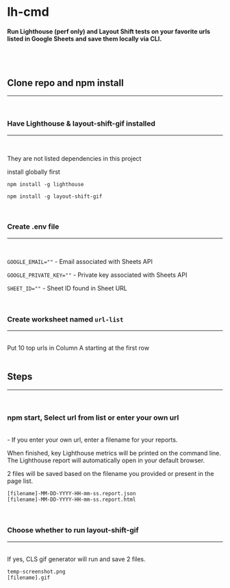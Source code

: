# lh-cmd

#### Run Lighthouse (perf only) and Layout Shift tests on your favorite urls listed in Google Sheets and save them locally via CLI.

<br/>
<br/>

## Clone repo and npm install

---

<br/>

### Have Lighthouse & layout-shift-gif installed

---

<br/>

They are not listed dependencies in this project

install globally first

`npm install -g lighthouse`

`npm install -g layout-shift-gif`

<br/>

### Create .env file

---

<br/>

`GOOGLE_EMAIL=""` - Email associated with Sheets API

`GOOGLE_PRIVATE_KEY=""` - Private key associated with Sheets API

`SHEET_ID=""` - Sheet ID found in Sheet URL

<br/>

### Create worksheet named `url-list`

---

<br/>
Put 10 top urls in Column A starting at the first row
<br/>
<br/>

## Steps

---

<br/>

### npm start, Select url from list or enter your own url

<br/>
- If you enter your own url, enter a filename for your reports.

When finished, key Lighthouse metrics will be printed on the command line.
The Lighthouse report will automatically open in your default browser.

2 files will be saved based on the filename you provided or present in the page list.

```
[filename]-MM-DD-YYYY-HH-mm-ss.report.json
[filename]-MM-DD-YYYY-HH-mm-ss.report.html
```

<br/>

### Choose whether to run layout-shift-gif

---

<br/>
If yes, CLS gif generator will run and save 2 files.

```
temp-screenshot.png
[filename].gif
```
